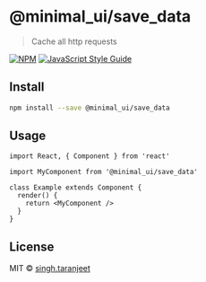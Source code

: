 # @minimal_ui/save_data

> Cache all http requests

[![NPM](https://img.shields.io/npm/v/@minimal_ui/save_data.svg)](https://www.npmjs.com/package/@minimal_ui/save_data) [![JavaScript Style Guide](https://img.shields.io/badge/code_style-standard-brightgreen.svg)](https://standardjs.com)

## Install

```bash
npm install --save @minimal_ui/save_data
```

## Usage

```tsx
import React, { Component } from 'react'

import MyComponent from '@minimal_ui/save_data'

class Example extends Component {
  render() {
    return <MyComponent />
  }
}
```

## License

MIT © [singh.taranjeet](https://github.com/singh.taranjeet)
